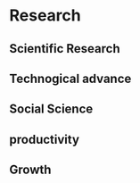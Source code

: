 # Research

## Scientific Research

## Technogical advance

## Social Science

## productivity

## Growth

